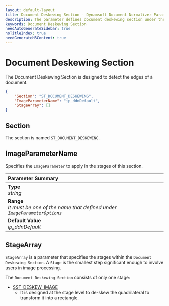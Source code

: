 ```yaml
---
layout: default-layout
title: Document Deskewing Section - Dynamsoft Document Normalizer Parameters
description: The parameter defines document deskewing section under the DocumentNormalizerTask.
keywords: Document Deskewing Section
needAutoGenerateSidebar: true
noTitleIndex: true
needGenerateH3Content: true
---
```


# Document Deskewing Section

The Document Deskewing Section is designed to detect the edges of a document.

```json
{
    "Section": "ST_DOCUMENT_DESKEWING",
    "ImageParameterName": "ip_ddnDefault",
    "StageArray": []
}
```

## Section

The section is named `ST_DOCUMENT_DESKEWING`.

## ImageParameterName

Specifies the `ImageParameter` to apply in the stages of this section.

| Parameter Summary |
| :------------- |
| **Type**<br>*string* |
| **Range**<br>*It must be one of the name that defined under `ImageParameterOptions`* |
| **Default Value**<br>*ip_ddnDefault* |

## StageArray

`StageArray` is a parameter that specifies the stages within the `Document Deskewing Section`. A `Stage` is the smallest step significant enough to involve users in image processing.

The `Document Deskewing Section` consists of only one stage:

* [SST_DESKEW_IMAGE](./stage-deskew-image.md)
  * It is designed at the stage level to de-skew the quadrilateral to transform it into a rectangle.
